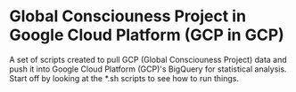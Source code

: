 # Global Consciouness Project in Google Cloud Platform (GCP in GCP)

A set of scripts created to pull GCP (Global Consciouness Project) data and push it into Google Cloud Platform (GCP)'s BigQuery for statistical analysis. Start off by looking at the *.sh scripts to see how to run things.
